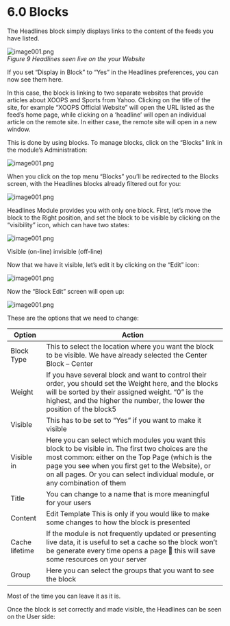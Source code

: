 # 6.0 Blocks

The Headlines block simply displays links to the content of the feeds you have listed. 
 

![image001.png](assets/image001.png)  
*Figure 9 Headlines seen live on the your Website*

If you set “Display in Block” to “Yes” in the Headlines preferences, you can now see them here. 

In this case, the block is linking to two separate websites that provide articles about XOOPS and Sports from Yahoo. Clicking on the title of the site, for example “XOOPS Official Website” will open the URL listed as the feed’s home page, while clicking on a ‘headline’ will open an individual article on the remote site. In either case, the remote site will open in a new window.

This is done by using blocks. To manage blocks,  click on the “Blocks” link in the module’s Administration:
 
![image001.png](assets/image001.png)  

When you click on the top menu “Blocks” you’ll be redirected to the Blocks screen, with the Headlines blocks already filtered out for you:    
 
![image001.png](assets/image001.png)   
 
Headlines Module provides you with only one block. First, let’s move the block to the Right position, and set the block to be visible by clicking on the “visibility” icon, which can have two states:

![image001.png](assets/image001.png)  

  Visible (on-line)
    invisible (off-line)

Now that we have it visible, let’s edit it by clicking on the “Edit” icon: 

![image001.png](assets/image001.png)  
 
Now the “Block Edit” screen will open up:

![image001.png](assets/image001.png)  
  
These are the options that we need to change:

|Option|	Action|
|--|--|
|Block Type|	This to select the location where you want the block to be visible. We have already selected the Center Block – Center|
|Weight|	If you have several block and want to control their order, you should set the Weight here, and the blocks will be sorted by their assigned weight. “0” is the highest, and the higher the number, the lower the position of the block5 |
|Visible|	This has to be set to “Yes” if you want to make it visible|
|Visible in|	Here you can select which modules you want this block to be visible in. The first two choices are the most common: either on the Top Page (which is the page you see when you first get to the Website), or on all pages. Or you can select individual module, or any combination of them |
|Title|	You can change to  a name that is more meaningful for your users|
|Content|	 Edit Template	This is only if you would like to make some changes to how the block is presented|
|Cache lifetime|	If the module is not frequently updated or presenting live data, it is useful to set a cache so the block won’t be generate every time opens a page   this will save some resources on your server|
|Group|	Here you can select the groups that you want to see the block|

Most of the time you can leave it as it is.

Once the block is set correctly and made visible, the Headlines can be seen on the User side:

